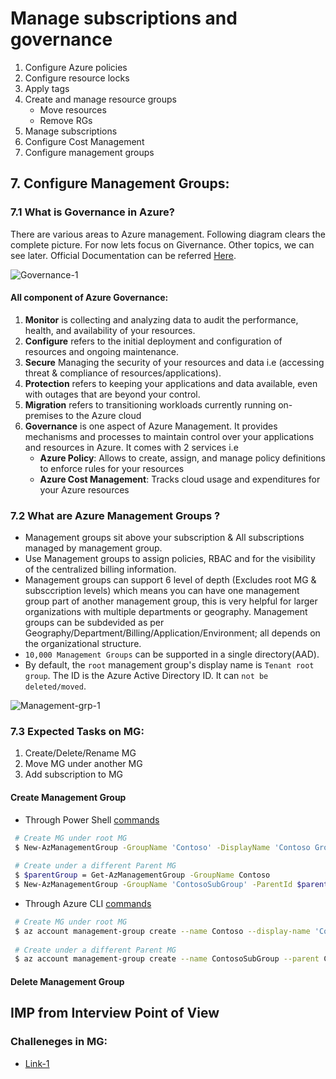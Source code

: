 
# Manage subscriptions and governance
   1. Configure Azure policies
   2. Configure resource locks
   3. Apply tags
   4. Create and manage resource groups
      * Move resources
      * Remove RGs
   5. Manage subscriptions
   6. Configure Cost Management
   7. Configure management groups

## 7. Configure Management Groups:

### 7.1 What is Governance in Azure?

   There are various areas to Azure management. Following diagram clears the complete picture. For now lets focus on Givernance. Other topics, we can see later. Official Documentation can be referred [Here](https://docs.microsoft.com/en-us/azure/governance/azure-management).
  
  ![Governance-1](https://user-images.githubusercontent.com/24938159/85433974-eb959680-b5a2-11ea-8785-3c760a5916a1.JPG)

#### All component of Azure Governance: 
   1. **Monitor** is collecting and analyzing data to audit the performance, health, and availability of your resources.
   2. **Configure** refers to the initial deployment and configuration of resources and ongoing maintenance.
   3. **Secure** Managing the security of your resources and data i.e (accessing threat & compliance of resources/applications).
   4. **Protection** refers to keeping your applications and data available, even with outages that are beyond your control.
   5. **Migration** refers to transitioning workloads currently running on-premises to the Azure cloud
   6. **Governance** is one aspect of Azure Management. It provides mechanisms and processes to maintain control over your applications and resources in Azure. It comes with 2 services i.e
      - **Azure Policy**: Allows to create, assign, and manage policy definitions to enforce rules for your resources
      - **Azure Cost Management**: Tracks cloud usage and expenditures for your Azure resources
      
### 7.2 What are Azure Management Groups ?

   * Management groups sit above your subscription & All subscriptions managed by management group.
   * Use Management groups to assign policies, RBAC and for the visibility of the centralized billing information.
   * Management groups can support 6 level of depth (Excludes root MG & subsccription levels) which means you can have one management group part of another management group, this is very helpful for larger organizations with multiple departments or geography. Management groups can be subdevided as per Geography/Department/Billing/Application/Environment; all depends on the organizational structure. 
   * `10,000 Management Groups` can be supported in a single directory(AAD).
   * By default, the `root` management group's display name is `Tenant root group`. The ID is the Azure Active Directory ID. It can `not be deleted/moved`.

  ![Management-grp-1](https://user-images.githubusercontent.com/24938159/85438382-8d1fe680-b5a9-11ea-8aaa-0c44f932acf4.JPG)
   
### 7.3 Expected Tasks on MG:
   
   1. Create/Delete/Rename MG 
   2. Move MG under another MG
   3. Add subscription to MG

#### Create Management Group

   * Through Power Shell [commands](https://docs.microsoft.com/en-us/powershell/module/az.resources/new-azmanagementgroup?view=azps-4.3.0)
   
   ```sh 
    # Create MG under root MG
    $ New-AzManagementGroup -GroupName 'Contoso' -DisplayName 'Contoso Group'
    
    # Create under a different Parent MG
    $ $parentGroup = Get-AzManagementGroup -GroupName Contoso
    $ New-AzManagementGroup -GroupName 'ContosoSubGroup' -ParentId $parentGroup.id
   ```

   * Through Azure CLI [commands](https://docs.microsoft.com/en-us/cli/azure/account/management-group?view=azure-cli-latest#az-account-management-group-create)
   
   ```sh
    # Create MG under root MG
    $ az account management-group create --name Contoso --display-name 'Contoso Group'
    
    # Create under a different Parent MG
    $ az account management-group create --name ContosoSubGroup --parent Contoso
   ```
   
#### Delete Management Group



## IMP from Interview Point of View
### Challeneges in MG: 
 * [Link-1](https://docs.microsoft.com/en-us/azure/governance/management-groups/overview#trouble-seeing-all-subscriptions)

   
   
   
   
   
   
   
   
   
   
